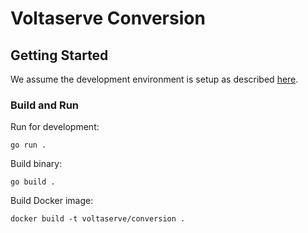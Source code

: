 # Voltaserve Conversion

## Getting Started

We assume the development environment is setup as described [here](../DEVELOPMENT.md).

### Build and Run

Run for development:

```shell
go run .
```

Build binary:

```shell
go build .
```

Build Docker image:

```shell
docker build -t voltaserve/conversion .
```
